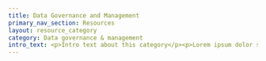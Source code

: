 ```yaml
---
title: Data Governance and Management
primary_nav_section: Resources
layout: resource_category
category: Data governance & management
intro_text: <p>Intro text about this category</p><p>Lorem ipsum dolor sit amet, consectetur adipiscing elit, sed do eiusmod tempor incididunt ut labore et dolore magna aliqua.</p>
---
```

